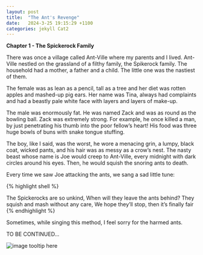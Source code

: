 ```yaml
---
layout: post
title:  "The Ant's Revenge"
date:   2024-3-25 19:15:29 +1100
categories: jekyll Cat2
---
```


<b>Chapter 1 - The Spickerock Family</b>


There was once a village called Ant-Ville where my parents and I lived. Ant-Ville nestled on the grassland of a filthy family, the Spikerock family. The household had a mother, a father and a child. The little one was the nastiest of them. 


The female was as lean as a pencil, tall as a tree and her diet was rotten apples and mashed-up pig ears. Her name was Tina, always had complaints and had a beastly pale white face with layers and layers of make-up. 


The male was enormously fat. He was named Zack and was as round as the bowling ball. Zack was extremely strong. For example, he once killed a man, by just penetrating his thumb into the poor fellow’s heart! His food was three huge bowls of buns with snake tongue stuffing. 


The boy, like I said, was the worst, he wore a menacing grin, a lumpy, black coat, wicked pants, and his hair was as messy as a crow’s nest. The nasty beast whose name is Joe would creep to Ant-Ville, every midnight with dark circles around his eyes. Then, he would squish the snoring ants to death. 


Every time we saw Joe attacking the ants, we sang a sad little tune:

{% highlight shell %}

The Spickerocks are so unkind,
When will they leave the ants behind?
They squish and mash without any care,
We hope they’ll stop, then it’s finally fair
{% endhighlight %}

Sometimes, while singing this method, I feel sorry for the harmed ants.

TO BE CONTINUED...

![image tooltip here](/assets/ant-revenge-1.jpg)
